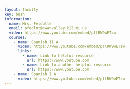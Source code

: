 ```yaml
---
layout: faculty
key: bush
information:
  name: Mrs. Feldotte
  email: pfedlot@swanvalley.k12.mi.us
  video: https://www.youtube.com/embed/pllRW9wETzw
  courses:
    - name: Spanish II A
      video: https://www.youtube.com/embed/pllRW9wETzw
      links:
        - name: Link to helpful resource
          url: https://www.youtube.com
        - name: Link to another helpful resource
          url: https://www.youtube.com
    - name: Spanish I A
      video: https://www.youtube.com/embed/pllRW9wETzw
---
```

